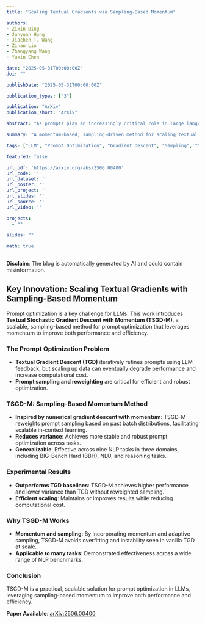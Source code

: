 ```yaml
---
title: "Scaling Textual Gradients via Sampling-Based Momentum"

authors:
- Zixin Ding
- Junyuan Hong
- Jiachen T. Wang
- Zinan Lin
- Zhangyang Wang
- Yuxin Chen

date: "2025-05-31T00:00:00Z"
doi: ""

publishDate: "2025-05-31T00:00:00Z"

publication_types: ["3"]

publication: "ArXiv"
publication_short: "ArXiv"

abstract: "As prompts play an increasingly critical role in large language models (LLMs), optimizing textual prompts has become a crucial challenge. The Textual Gradient Descent (TGD) framework has emerged as a promising data-driven approach that iteratively refines textual prompts using LLM-suggested updates (or textual gradients) over minibatches of training samples. In this paper, we empirically demonstrate that scaling the number of training examples initially improves but later degrades TGD's performance across multiple downstream NLP tasks. However, while data scaling improves results for most tasks, it also significantly increases the computational cost when leveraging LLMs. To address this, we draw inspiration from numerical gradient descent and propose Textual Stochastic Gradient Descent with Momentum (TSGD-M) - a method that facilitates scalable in-context learning by reweighting prompt sampling based on past batch distributions. Across nine NLP tasks spanning three domains - including BIG-Bench Hard (BBH), natural language understanding tasks, and reasoning tasks - TSGD-M significantly outperforms TGD baselines that do not incorporate reweighted sampling, while also reducing variance in most tasks."

summary: "A momentum-based, sampling-driven method for scaling textual gradient optimization in LLM prompt engineering, improving performance and efficiency across diverse NLP tasks."

tags: ["LLM", "Prompt Optimization", "Gradient Descent", "Sampling", "Momentum", "NLP"]

featured: false

url_pdf: 'https://arxiv.org/abs/2506.00400'
url_code: ''
url_dataset: ''
url_poster: ''
url_project: ''
url_slides: ''
url_source: ''
url_video: ''

projects:
  - ""

slides: ""

math: true
---
```


**Disclaim**: The blog is automatically generated by AI and could contain misinformation.

## Key Innovation: Scaling Textual Gradients with Sampling-Based Momentum

Prompt optimization is a key challenge for LLMs. This work introduces **Textual Stochastic Gradient Descent with Momentum (TSGD-M)**, a scalable, sampling-based method for prompt optimization that leverages momentum to improve both performance and efficiency.

### The Prompt Optimization Problem

- **Textual Gradient Descent (TGD)** iteratively refines prompts using LLM feedback, but scaling up data can eventually degrade performance and increase computational cost.
- **Prompt sampling and reweighting** are critical for efficient and robust optimization.

### TSGD-M: Sampling-Based Momentum Method

- **Inspired by numerical gradient descent with momentum**: TSGD-M reweights prompt sampling based on past batch distributions, facilitating scalable in-context learning.
- **Reduces variance**: Achieves more stable and robust prompt optimization across tasks.
- **Generalizable**: Effective across nine NLP tasks in three domains, including BIG-Bench Hard (BBH), NLU, and reasoning tasks.

### Experimental Results

- **Outperforms TGD baselines**: TSGD-M achieves higher performance and lower variance than TGD without reweighted sampling.
- **Efficient scaling**: Maintains or improves results while reducing computational cost.

### Why TSGD-M Works

- **Momentum and sampling**: By incorporating momentum and adaptive sampling, TSGD-M avoids overfitting and instability seen in vanilla TGD at scale.
- **Applicable to many tasks**: Demonstrated effectiveness across a wide range of NLP benchmarks.

### Conclusion

TSGD-M is a practical, scalable solution for prompt optimization in LLMs, leveraging sampling-based momentum to improve both performance and efficiency.

**Paper Available**: [arXiv:2506.00400](https://arxiv.org/abs/2506.00400)
